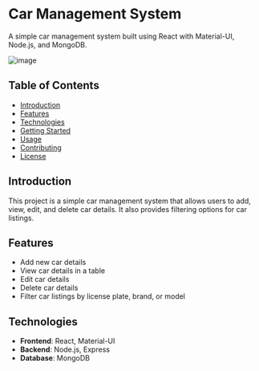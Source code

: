 # Car Management System

A simple car management system built using React with Material-UI, Node.js, and MongoDB.

![image](https://github.com/Chakrit-Billy/car-management/assets/134628392/79bc7366-bef4-4a5c-89f6-bf407b682f8f)


## Table of Contents

- [Introduction](#introduction)
- [Features](#features)
- [Technologies](#technologies)
- [Getting Started](#getting-started)
- [Usage](#usage)
- [Contributing](#contributing)
- [License](#license)

## Introduction

This project is a simple car management system that allows users to add, view, edit, and delete car details. It also provides filtering options for car listings.

## Features

- Add new car details
- View car details in a table
- Edit car details
- Delete car details
- Filter car listings by license plate, brand, or model

## Technologies

- **Frontend**: React, Material-UI
- **Backend**: Node.js, Express
- **Database**: MongoDB



